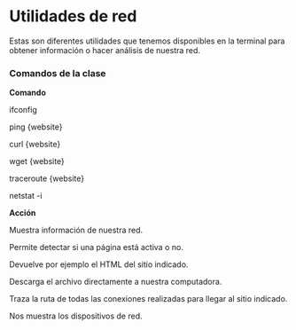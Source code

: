 # Utilidades de red

Estas son diferentes utilidades que tenemos disponibles en la terminal para obtener información o hacer análisis de nuestra red.

### Comandos de la clase

**Comando**

ifconfig

ping {website}

curl {website}

wget {website}

traceroute {website}

netstat -i

**Acción**

Muestra información de nuestra red.

Permite detectar si una página está activa o no.

Devuelve por ejemplo el HTML del sitio indicado.

Descarga el archivo directamente a nuestra computadora.

Traza la ruta de todas las conexiones realizadas para llegar al sitio indicado.

Nos muestra los dispositivos de red.